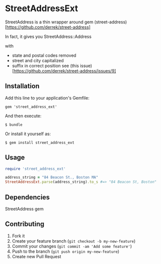 # StreetAddressExt

StreetAddress is a thin wrapper around gem (street-address)[https://github.com/derrek/street-address]

In fact, it gives you StreetAddress::Address

with

 - state and postal codes removed
 - street and city capitalized
 - suffix in correct position see (this issue)[https://github.com/derrek/street-address/issues/9]



## Installation

Add this line to your application's Gemfile:

    gem 'street_address_ext'

And then execute:

    $ bundle

Or install it yourself as:

    $ gem install street_address_ext


## Usage

```ruby
require 'street_address_ext'

address_string = "84 Beacon St., Boston MA"
StreetAddressExt.parse(address_string).to_s #=> "84 Beacon St, Boston"
```

## Dependencies

StreetAddress gem

## Contributing

1. Fork it
2. Create your feature branch (`git checkout -b my-new-feature`)
3. Commit your changes (`git commit -am 'Add some feature'`)
4. Push to the branch (`git push origin my-new-feature`)
5. Create new Pull Request

